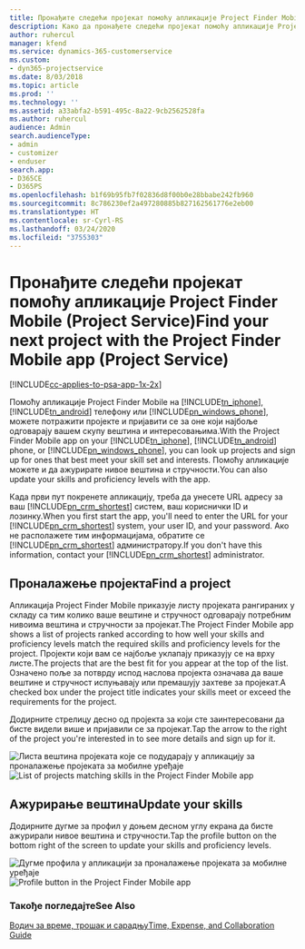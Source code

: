 ```yaml
---
title: Пронађите следећи пројекат помоћу апликације Project Finder Mobile
description: Како да пронађете следећи пројекат помоћу апликације Project Finder Mobile за Project Service
author: ruhercul
manager: kfend
ms.service: dynamics-365-customerservice
ms.custom:
- dyn365-projectservice
ms.date: 8/03/2018
ms.topic: article
ms.prod: ''
ms.technology: ''
ms.assetid: a33abfa2-b591-495c-8a22-9cb2562528fa
ms.author: ruhercul
audience: Admin
search.audienceType:
- admin
- customizer
- enduser
search.app:
- D365CE
- D365PS
ms.openlocfilehash: b1f69b95fb7f02836d8f00b0e28bbabe242fb960
ms.sourcegitcommit: 8c786230ef2a497280885b827162561776e2eb00
ms.translationtype: HT
ms.contentlocale: sr-Cyrl-RS
ms.lasthandoff: 03/24/2020
ms.locfileid: "3755303"
---
```

# <a name="find-your-next-project-with-the-project-finder-mobile-app-project-service"></a><span data-ttu-id="7990e-103">Пронађите следећи пројекат помоћу апликације Project Finder Mobile (Project Service)</span><span class="sxs-lookup"><span data-stu-id="7990e-103">Find your next project with the Project Finder Mobile app (Project Service)</span></span>

[!INCLUDE[cc-applies-to-psa-app-1x-2x](../includes/cc-applies-to-psa-app-1x-2x.md)]

<span data-ttu-id="7990e-104">Помоћу апликације Project Finder Mobile на [!INCLUDE[tn_iphone](../includes/tn-iphone.md)], [!INCLUDE[tn_android](../includes/tn-android.md)] телефону или [!INCLUDE[pn_windows_phone](../includes/pn-windows-phone.md)], можете потражити пројекте и пријавити се за оне који најбоље одговарају вашем скупу вештина и интересовањима.</span><span class="sxs-lookup"><span data-stu-id="7990e-104">With the Project Finder Mobile app on your [!INCLUDE[tn_iphone](../includes/tn-iphone.md)], [!INCLUDE[tn_android](../includes/tn-android.md)] phone, or [!INCLUDE[pn_windows_phone](../includes/pn-windows-phone.md)], you can look up projects and sign up for ones that best meet your skill set and interests.</span></span> <span data-ttu-id="7990e-105">Помоћу апликације можете и да ажурирате нивое вештина и стручности.</span><span class="sxs-lookup"><span data-stu-id="7990e-105">You can also update your skills and proficiency levels with the app.</span></span>  
  
 <span data-ttu-id="7990e-106">Када први пут покренете апликацију, треба да унесете URL адресу за ваш [!INCLUDE[pn_crm_shortest](../includes/pn-crm-shortest.md)] систем, ваш кориснички ID и лозинку.</span><span class="sxs-lookup"><span data-stu-id="7990e-106">When you first start the app, you'll need to enter the URL for your [!INCLUDE[pn_crm_shortest](../includes/pn-crm-shortest.md)] system, your user ID, and your password.</span></span> <span data-ttu-id="7990e-107">Ако не располажете тим информацијама, обратите се [!INCLUDE[pn_crm_shortest](../includes/pn-crm-shortest.md)] администратору.</span><span class="sxs-lookup"><span data-stu-id="7990e-107">If you don't have this information,  contact your [!INCLUDE[pn_crm_shortest](../includes/pn-crm-shortest.md)] administrator.</span></span>  
  
## <a name="find-a-project"></a><span data-ttu-id="7990e-108">Проналажење пројекта</span><span class="sxs-lookup"><span data-stu-id="7990e-108">Find a project</span></span>  
 <span data-ttu-id="7990e-109">Апликација Project Finder Mobile приказује листу пројеката рангираних у складу са тим колико ваше вештине и стручност одговарају потребним нивоима вештина и стручности за пројекат.</span><span class="sxs-lookup"><span data-stu-id="7990e-109">The Project Finder Mobile app shows a list of projects ranked according to how well your skills and proficiency levels match the required skills and proficiency levels for the project.</span></span> <span data-ttu-id="7990e-110">Пројекти који вам се најбоље уклапају приказују се на врху листе.</span><span class="sxs-lookup"><span data-stu-id="7990e-110">The projects that are the best fit for you appear at the top of the list.</span></span> <span data-ttu-id="7990e-111">Означено поље за потврду испод наслова пројекта означава да ваше вештине и стручност испуњавају или премашују захтеве за пројекат.</span><span class="sxs-lookup"><span data-stu-id="7990e-111">A checked box under the project title indicates your skills meet or exceed the requirements for the project.</span></span>  
  
 <span data-ttu-id="7990e-112">Додирните стрелицу десно од пројекта за који сте заинтересовани да бисте видели више и пријавили се за пројекат.</span><span class="sxs-lookup"><span data-stu-id="7990e-112">Tap the arrow to the right of the project you're interested in to see more details and sign up for it.</span></span>  
  
 <span data-ttu-id="7990e-113">![Листа вештина пројеката које се подударају у апликацију за проналажење пројеката за мобилне уређаје](../project-service/media/project-service-project-finder-list.png "Листа вештина пројеката које се подударају у апликацију за проналажење пројеката за мобилне уређаје")</span><span class="sxs-lookup"><span data-stu-id="7990e-113">![List of projects matching skills in the Project Finder Mobile app](../project-service/media/project-service-project-finder-list.png "List of projects matching skills in the Project Finder Mobile app")</span></span>  
  
## <a name="update-your-skills"></a><span data-ttu-id="7990e-114">Ажурирање вештина</span><span class="sxs-lookup"><span data-stu-id="7990e-114">Update your skills</span></span>  
 <span data-ttu-id="7990e-115">Додирните дугме за профил у доњем десном углу екрана да бисте ажурирали нивое вештина и стручности.</span><span class="sxs-lookup"><span data-stu-id="7990e-115">Tap the profile button on the bottom right of the screen to update your skills and proficiency levels.</span></span>  
  
 <span data-ttu-id="7990e-116">![Дугме профила у апликацији за проналажење пројеката за мобилне уређаје](../project-service/media/project-service-project-finder-profile.png "Дугме профила у апликацији за проналажење пројеката за мобилне уређаје")</span><span class="sxs-lookup"><span data-stu-id="7990e-116">![Profile button in the Project Finder Mobile app](../project-service/media/project-service-project-finder-profile.png "Profile button in the Project Finder Mobile app")</span></span>  
  
### <a name="see-also"></a><span data-ttu-id="7990e-117">Такође погледајте</span><span class="sxs-lookup"><span data-stu-id="7990e-117">See Also</span></span>  
 [<span data-ttu-id="7990e-118">Водич за време, трошак и сарадњу</span><span class="sxs-lookup"><span data-stu-id="7990e-118">Time, Expense, and Collaboration Guide</span></span>](../project-service/time-expense-collaboration-guide.md)
